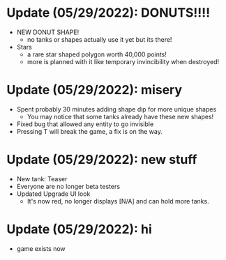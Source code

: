 # Update (05/29/2022): DONUTS!!!!
- NEW DONUT SHAPE!
  - no tanks or shapes actually use it yet but its there!
- Stars
  - a rare star shaped polygon worth 40,000 points!
  - more is planned with it like temporary invincibility when destroyed!

# Update (05/29/2022): misery
- Spent probably 30 minutes adding shape dip for more unique shapes
  - You may notice that some tanks already have these new shapes!
- Fixed bug that allowed any entity to go invisible
- Pressing T will break the game, a fix is on the way.

# Update (05/29/2022): new stuff
- New tank: Teaser
- Everyone are no longer beta testers
- Updated Upgrade UI look
  - It's now red, no longer displays [N/A] and can hold more tanks.

# Update (05/29/2022): hi
- game exists now
